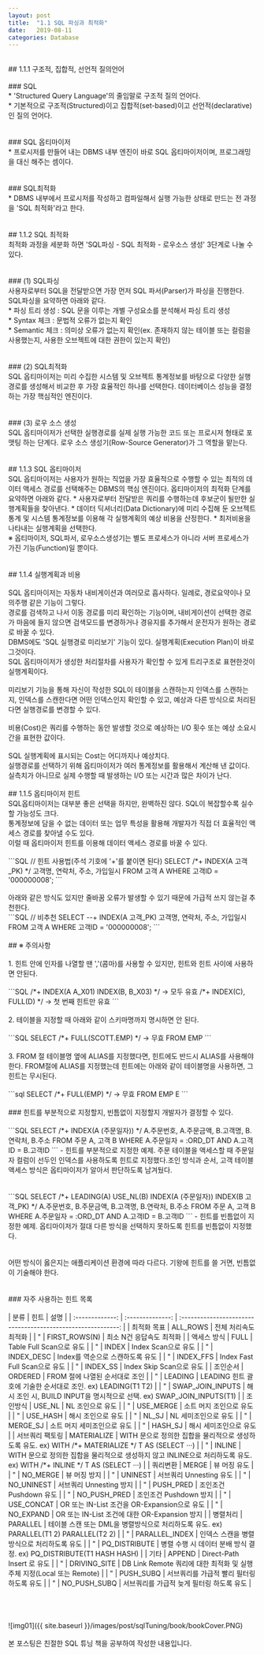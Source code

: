 ```yaml
---
layout: post
title:  "1.1 SQL 파싱과 최적화"
date:   2019-08-11
categories: Database
---
```

<br>
## 1.1.1 구조적, 집합적, 선언적 질의언어<br>
<br>
### SQL<br>
* 'Structured Query Language'의 줄임말로 구조적 질의 언어다.<br>
* 기본적으로 구조적(Structured)이고 집합적(set-based)이고 선언적(declarative)인 질의 언어다.<br>
<br>
<br>
### SQL 옵티마이저<br>
* 프로시저를 만들어 내는 DBMS 내부 엔진이 바로 SQL 옵티마이저이며, 프로그래밍을 대신 해주는 셈이다.<br>
<br>
<br>
### SQL최적화<br>
* DBMS 내부에서 프로시저를 작성하고 컴파일해서 실행 가능한 상태로 만드는 전 과정을 'SQL 최적화'라고 한다.<br>
<br>
<br>
## 1.1.2 SQL 최적화<br>
최적화 과정을 세분화 하면 'SQL파싱 - SQL 최적화 - 로우소스 생성' 3단계로 나눌 수 있다.<br>
<br>
<br>
### (1) SQL파싱<br>
사용자로부터 SQL을 전달받으면 가장 먼저 SQL 파서(Parser)가 파싱을 진행한다. SQL파싱을 요약하면 아래와 같다.<br>
* 파싱 트리 생성 : SQL 문을 이루는 개별 구성요소를 분석해서 파싱 트리 생성<br>
* Syntax 체크 : 문법적 오류가 없는지 확인<br>
* Semantic 체크 : 의미상 오류가 없는지 확인(ex. 존재하지 않는 테이블 또는 컬럼을 사용했는지, 사용한 오브젝트에 대한 권한이 있는지 확인)<br>
<br>
<br>
### (2) SQL최적화<br>
SQL 옵티마이저는 미리 수집한 시스템 및 오브젝트 통계정보를 바탕으로 다양한 실행경로를 생성해서 비교한 후 가장 효율적인 하나를 선택한다. 데이터베이스 성능을 결정하는 가장 핵심적인 엔진이다.<br>
<br>
<br>
### (3) 로우 소스 생성<br>
SQL 옵티마이저가 선택한 실행경로를 실제 실행 가능한 코드 또는 프로시저 형태로 포맷팅 하는 단계다. 로우 소스 생성기(Row-Source Generator)가 그 역할을 맡는다.<br>
<br>
<br>
## 1.1.3 SQL 옵티마이저<br>
SQL 옵티마이저는 사용자가 원하는 직업을 가장 효율적으로 수행할 수 있는 최적의 데이터 액세스 경로를 선택해주는 DBMS의 핵심 엔진이다. 옵티마이저의 최적화 단계를 요약하면 아래와 같다.
* 사용자로부터 전달받은 쿼리를 수행하는데 후보군이 될만한 실행계획들을 찾아낸다.
* 데이터 딕셔너리(Data Dictionary)에 미리 수집해 둔 오브젝트 통계 및 시스템 통계정보를 이용해 각 실행계획의 예상 비용을 산정한다.
* 최저비용을 나타내는 실행계획을 선택한다.
<br>
※ 옵티마이저, SQL파서, 로우소스생성기는 별도 프로세스가 아니라 서버 프로세스가 가진 기능(Function)일 뿐이다. <br>
<br>
<br>
## 1.1.4 실행계획과 비용<br>
<br>
SQL 옵티마이저는 자동차 내비게이션과 여러모로 흡사하다. 일례로, 경로요약이나 모의주행 같은 기능이 그렇다. <br>
경로를 검색하고 나서 이동 경로를 미리 확인하는 기능이며, 내비게이션이 선택한 경로가 마음에 들지 않으면 검색모드를 변경하거나 경유지를 추가해서 운전자가 원하는 경로로 바꿀 수 있다. 
<br>
DBMS에도 'SQL 실행경로 미리보기' 기능이 있다. 실행계획(Execution Plan)이 바로 그것이다.<br>
SQL 옵티마이저가 생성한 처리절차를 사용자가 확인할 수 있게 트리구조로 표현한것이 실행계획이다.<br>
<br>
미리보기 기능을 통해 자신이 작성한 SQL이 테이블을 스캔하는지 인덱스를 스캔하는지, 인덱스를 스캔한다면 어떤 인덱스인지 확인할 수 있고, 예상과 다른 방식으로 처리된다면 실행경로를 변경할 수 있다.<br>
<br>
비용(Cost)은 쿼리를 수행하는 동안 발생할 것으로 예상하는 I/O 횟수 또는 예상 소요시간을 표현한 값이다.<br>
<br>
SQL 실행계획에 표시되는 Cost는 어디까지나 예상치다.<br>
실행경로를 선택하기 위해 옵티마이저가 여러 통계정보를 활용해서 계산해 낸 값이다. 실측치가 아니므로 실제 수행할 때 발생하는 I/O 또는 시간과 많은 차이가 난다.
<br>
<br>
## 1.1.5 옵티마이저 힌트<br>
SQL옵티마이저는 대부분 좋은 선택을 하지만, 완벽하진 않다. SQL이 복잡할수록 실수할 가능성도 크다.<br>
통계정보에 담을 수 없는 데이터 또는 업무 특성을 활용해 개발자가 직접 더 효율적인 액세스 경로를 찾아낼 수도 있다.<br>
이럴 때 옵티마이저 힌트를 이용해 데이터 액세스 경로를 바꿀 수 있다.<br>
<br>
```SQL
// 힌트 사용법(주석 기호에 '+'를 붙이면 된다)
SELECT 	/*+ INDEX(A 고객_PK) */
		고객명, 연락처, 주소, 가입일시
FROM	고객 A
WHERE	고객ID = '000000008';
```
<br>
<br>
아래와 같은 방식도 있지만 줄바꿈 오류가 발생할 수 있기 때문에 가급적 쓰지 않는걸 추천한다.<br>
```SQL
// 비추천
SELECT 	--+ INDEX(A 고객_PK)
		고객명, 연락처, 주소, 가입일시
FROM	고객 A
WHERE	고객ID = '000000008';
```
<br>
<br>
## ※ 주의사항<br>
<br>
1. 힌트 안에 인자를 나열할 땐 ','(콤마)를 사용할 수 있지만, 힌트와 힌트 사이에 사용하면 안된다.<br>
<br>
```SQL
/*+ INDEX(A A_X01) INDEX(B, B_X03) */	→ 모두 유효
/*+ INDEX(C), FULL(D) */			   → 첫 번째 힌트만 유효
```
<br>
<br>
2. 테이블을 지정할 때 아래와 같이 스키마명까지 명시하면 안 된다.<br>
<br>
```SQL
SELECT 	/*+ FULL(SCOTT.EMP) */  → 무효
FROM 	EMP
```
<br>
<br>
3. FROM 절 테이블명 옆에 ALIAS를 지정했다면, 힌트에도 반드시 ALIAS를 사용해야한다. FROM절에 ALIAS를 지정했는데 힌트에는 아래와 같이 테이블명을 사용하면, 그 힌트는 무시된다.<br>
<br>
```sql
SELECT /*+ FULL(EMP) */	→ 무효 
FROM	EMP E
```
<br>
<br>
### 힌트를 부분적으로 지정할지, 빈틈없이 지정할지 개발자가 결정할 수 있다.<br>
<br>
```SQL
SELECT	/*+ INDEX(A (주문일자)) */
		A.주문번호, A.주문금액, B.고객명, B.연락처, B.주소
FROM	주문 A, 고객 B
WHERE	A.주문일자 = :ORD_DT
AND		A.고객ID = B.고객ID
```
- 힌트를 부분적으로 지정한 예제. 주문 테이블을 액세스할 때 주문일자 컬럼이 선두인 인덱스를 사용하도록 힌트로 지정했다.조인 방식과 순서, 고객 테이블 액세스 방식은 옵티마이저가 알아서 판단하도록 남겨뒀다.<br>
<br>
<br>
```SQL
SELECT 	/*+ LEADING(A) USE_NL(B) INDEX(A (주문일자)) INDEX(B 고객_PK) */
		A.주문번호, B.주문금액, B.고객명, B.연락처, B.주소
FROM	주문 A, 고객 B
WHERE	A.주문일자 = :ORD_DT
AND		A.고객ID = B.고객ID
```
- 힌트를 빈틈없이 지정한 예제. 옵티마이저가 절대 다른 방식을 선택하지 못하도록 힌트를 빈틈없이 지정했다.<br>
<br>
<br>
 어떤 방식이 옳은지는 애플리케이션 환경에 따라 다르다. 기왕에 힌트를 쓸 거면, 빈틈없이 기술해야 한다.<br>
<br>
<br>
### 자주 사용하는 힌트 목록<br>
<br>
|      분류       |       힌트       |                             설명                             |
| :-------------: | :--------------: | :----------------------------------------------------------: |
|   최적화 목표   |     ALL_ROWS     |                     전체 처리속도 최적화                     |
|        "        |  FIRST_ROWS(N)   |                   최소 N건 응답속도 최적화                   |
|   액세스 방식   |       FULL       |                   Table Full Scan으로 유도                   |
|        "        |      INDEX       |                     Index Scan으로 유도                      |
|        "        |    INDEX_DESC    |               Index를 역순으로 스캔하도록 유도               |
|        "        |    INDEX_FFS     |                Index Fast Full Scan으로 유도                 |
|        "        |     INDEX_SS     |                   Index Skip Scan으로 유도                   |
|    조인순서     |     ORDERED      |                FROM 절에 나열된 순서대로 조인                |
|        "        |     LEADING      | LEADING 힌트 괄호에 기술한 순서대로 조인. ex) LEADING(T1 T2) |
|        "        | SWAP_JOIN_INPUTS | 해시 조인 시, BUILD INPUT을 명시적으로 선택. ex) SWAP_JOIN_INPUTS(T1) |
|    조인방식     |      USE_NL      |                       NL 조인으로 유도                       |
|        "        |    USE_MERGE     |                   소트 머지 조인으로 유도                    |
|        "        |     USE_HASH     |                      해시 조인으로 유도                      |
|        "        |      NL_SJ       |                     NL 세미조인으로 유도                     |
|        "        |     MERGE_SJ     |                 소트 머지 세미조인으로 유도                  |
|        "        |     HASH_SJ      |                    해시 세미조인으로 유도                    |
| 서브쿼리 팩토링 |   MATERIALIZE    | WITH 문으로 정의한 집합을 물리적으로 생성하도록 유도. ex) WITH /*+ MATERIALIZE */ T AS (SELECT ···) |
|        "        |      INLINE      | WITH 문으로 정의한 집합을 물리적으로 생성하지 않고 INLINE으로 처리하도록 유도. ex)  WITH /*+ INLINE */ T AS (SELECT ···) |
|    쿼리변환     |      MERGE       |                         뷰 머징 유도                         |
|        "        |     NO_MERGE     |                         뷰 머징 방지                         |
|        "        |     UNINEST      |                   서브쿼리 Unnesting 유도                    |
|        "        |    NO_UNINEST    |                   서브쿼리 Unnesting 방지                    |
|        "        |    PUSH_PRED     |                    조인조건 Pushdown 유도                    |
|        "        |   NO_PUSH_PRED   |                    조인조건 Pushdown 방지                    |
|        "        |    USE_CONCAT    |         OR 또는 IN-List 조건을 OR-Expansion으로 유도         |
|        "        |    NO_EXPAND     |        OR 또는 IN-List 조건에 대한 OR-Expansion 방지         |
|    병렬처리     |     PARALLEL     | 테이블 스캔 또는 DML을 병렬방식으로 처리하도록 유도. ex) PARALLEL(T1 2) PARALLEL(T2 2) |
|        "        |  PARALLEL_INDEX  |          인덱스 스캔을 병렬방식으로 처리하도록 유도          |
|        "        |  PQ_DISTRIBUTE   | 병렬 수행 시 데이터 분배 방식 결정. ex) PQ_DISTRIBUTE(T1 HASH HASH) |
|      기타       |      APPEND      |                  Direct-Path Insert 로 유도                  |
|        "        |   DRIVING_SITE   | DB Link Remote 쿼리에 대한 최적화 및 실행 주체 지정(Local 또는 Remote) |
|        "        |    PUSH_SUBQ     |           서브쿼리를 가급적 빨리 필터링하도록 유도           |
|        "        |   NO_PUSH_SUBQ   |          서브쿼리를 가급적 늦게 필터링 하도록 유도           |
<br>
<br>
<br>
<br>
<br>
![img01]({{ site.baseurl }}/images/post/sqlTuning/book/bookCover.PNG)<br>
<br>
본 포스팅은 친절한 SQL 튜닝 책을 공부하여 작성한 내용입니다.<br>
<br>
<br>
<br>
<br>